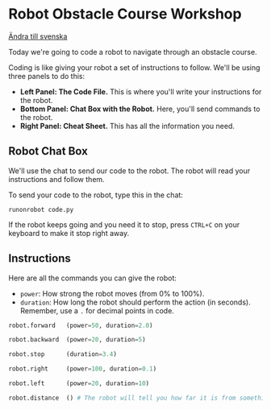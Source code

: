 # Robot Obstacle Course Workshop

[Ändra till svenska](instructions-sv.md)

Today we're going to code a robot to navigate through an obstacle course.

Coding is like giving your robot a set of instructions to follow. We'll be using three panels to do this:

- **Left Panel: The Code File.** This is where you'll write your instructions for the robot.
- **Bottom Panel: Chat Box with the Robot.** Here, you'll send commands to the robot.
- **Right Panel: Cheat Sheet.** This has all the information you need.

## Robot Chat Box

We'll use the chat to send our code to the robot. The robot will read your instructions and follow them.

To send your code to the robot, type this in the chat:

```plaintext
runonrobot code.py
```

If the robot keeps going and you need it to stop, press `CTRL+C` on your keyboard to make it stop right away.

## Instructions

Here are all the commands you can give the robot:

- `power`: How strong the robot moves (from 0% to 100%).
- `duration`: How long the robot should perform the action (in seconds). Remember, use a `.` for decimal points in code.

```python
robot.forward   (power=50, duration=2.0)

robot.backward  (power=20, duration=5)

robot.stop      (duration=3.4)

robot.right     (power=100, duration=0.1)

robot.left      (power=20, duration=10)

robot.distance  () # The robot will tell you how far it is from something
```

